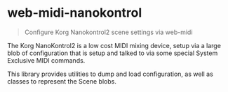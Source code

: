 # web-midi-nanokontrol

> Configure Korg Nanokontrol2 scene settings via web-midi

The Korg NanoKontrol2 is a low cost MIDI mixing device, setup via a large blob of configuration that is setup and talked to via some special System Exclusive MIDI commands.

This library provides utilities to dump and load configuration, as well as classes to represent the Scene blobs.
